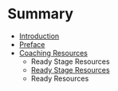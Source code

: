 # Summary

* [Introduction](README.md)
* [Preface](preface.md)
* [Coaching Resources](coaching_resources.md)
   * Ready Stage Resources
   * [Ready Stage Resources](ready_stage_resources.md)
   * Ready Resources

